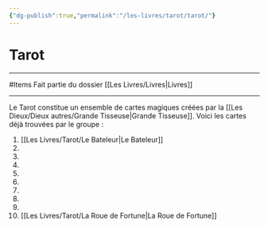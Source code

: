 ```yaml
---
{"dg-publish":true,"permalink":"/les-livres/tarot/tarot/"}
---
```


# Tarot
---
#Items 
Fait partie du dossier [[Les Livres/Livres\|Livres]]

-------
Le Tarot constitue un ensemble de cartes magiques créées par la [[Les Dieux/Dieux autres/Grande Tisseuse\|Grande Tisseuse]].
Voici les cartes déjà trouvées par le groupe :
1. [[Les Livres/Tarot/Le Bateleur\|Le Bateleur]]
2. 
3. 
4. 
5. 
6. 
7. 
8. 
9. 
10. [[Les Livres/Tarot/La Roue de Fortune\|La Roue de Fortune]]